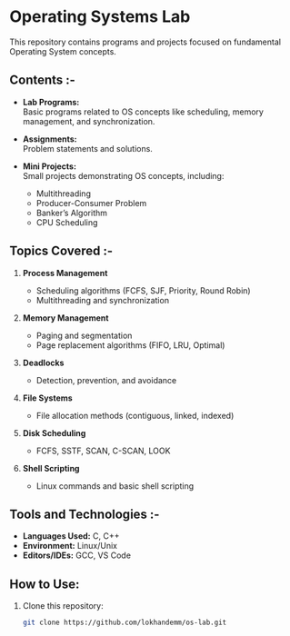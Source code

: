 # Operating Systems Lab  

This repository contains programs and projects focused on fundamental Operating System concepts.  

## Contents :-

- **Lab Programs:**  
  Basic programs related to OS concepts like scheduling, memory management, and synchronization.  

- **Assignments:**  
  Problem statements and solutions.  

- **Mini Projects:**  
  Small projects demonstrating OS concepts, including:  
  - Multithreading  
  - Producer-Consumer Problem  
  - Banker’s Algorithm  
  - CPU Scheduling  

## Topics Covered :- 

1. **Process Management**  
   - Scheduling algorithms (FCFS, SJF, Priority, Round Robin)  
   - Multithreading and synchronization  

2. **Memory Management**  
   - Paging and segmentation  
   - Page replacement algorithms (FIFO, LRU, Optimal)  

3. **Deadlocks**  
   - Detection, prevention, and avoidance  

4. **File Systems**  
   - File allocation methods (contiguous, linked, indexed)  

5. **Disk Scheduling**  
   - FCFS, SSTF, SCAN, C-SCAN, LOOK  

6. **Shell Scripting**  
   - Linux commands and basic shell scripting  

## Tools and Technologies :-

- **Languages Used:** C, C++  
- **Environment:** Linux/Unix  
- **Editors/IDEs:** GCC, VS Code  

## How to Use:

1. Clone this repository:  
   ```bash  
   git clone https://github.com/lokhandemm/os-lab.git  
